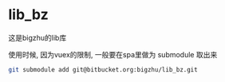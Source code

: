# lib_bz
这是bigzhu的lib库


使用时候, 因为vuex的限制, 一般要在spa里做为 submodule 取出来
```bash
git submodule add git@bitbucket.org:bigzhu/lib_bz.git
```